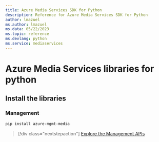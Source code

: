 ```yaml
---
title: Azure Media Services SDK for Python
description: Reference for Azure Media Services SDK for Python
author: lmazuel
ms.author: lmazuel
ms.data: 05/22/2023
ms.topic: reference
ms.devlang: python
ms.service: mediaservices
---
```

# Azure Media Services libraries for python

## Install the libraries


### Management

```bash
pip install azure-mgmt-media
```
> [!div class="nextstepaction"]
> [Explore the Management APIs](/python/api/overview/azure/mediaservices/management)
